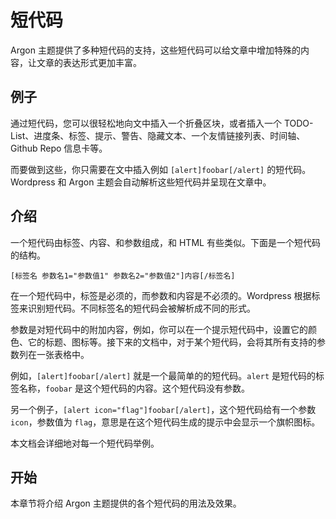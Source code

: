 # 短代码

Argon 主题提供了多种短代码的支持，这些短代码可以给文章中增加特殊的内容，让文章的表达形式更加丰富。

## 例子

通过短代码，您可以很轻松地向文中插入一个折叠区块，或者插入一个 TODO-List、进度条、标签、提示、警告、隐藏文本、一个友情链接列表、时间轴、 Github Repo 信息卡等。

而要做到这些，你只需要在文中插入例如 `[alert]foobar[/alert]` 的短代码。Wordpress 和 Argon 主题会自动解析这些短代码并呈现在文章中。

## 介绍

一个短代码由标签、内容、和参数组成，和 HTML 有些类似。下面是一个短代码的结构。

```
[标签名 参数名1="参数值1" 参数名2="参数值2"]内容[/标签名]
```

在一个短代码中，标签是必须的，而参数和内容是不必须的。Wordpress 根据标签来识别短代码。不同标签名的短代码会被解析成不同的形式。

参数是对短代码中的附加内容，例如，你可以在一个提示短代码中，设置它的颜色、它的标题、图标等。接下来的文档中，对于某个短代码，会将其所有支持的参数列在一张表格中。

例如，`[alert]foobar[/alert]` 就是一个最简单的的短代码。`alert` 是短代码的标签名称，`foobar` 是这个短代码的内容。这个短代码没有参数。

另一个例子，`[alert icon="flag"]foobar[/alert]`，这个短代码给有一个参数 `icon`，参数值为 `flag`，意思是在这个短代码生成的提示中会显示一个旗帜图标。

本文档会详细地对每一个短代码举例。

## 开始

本章节将介绍 Argon 主题提供的各个短代码的用法及效果。